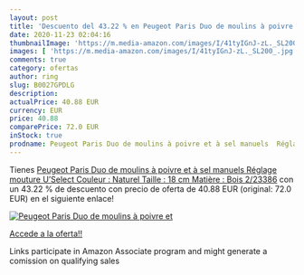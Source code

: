 ```yaml
---
layout: post
title: 'Descuento del 43.22 % en Peugeot Paris Duo de moulins à poivre et'
date: 2020-11-23 02:04:16
thumbnailImage: 'https://m.media-amazon.com/images/I/41tyIGnJ-zL._SL200_.jpg'
images: [ 'https://m.media-amazon.com/images/I/41tyIGnJ-zL._SL200_.jpg' ]
comments: true
category: ofertas
author: ring
slug: B0027GPDLG
description:
actualPrice: 40.88 EUR
currency: EUR
price: 40.88
comparePrice: 72.0 EUR
inStock: true
prodname: Peugeot Paris Duo de moulins à poivre et à sel manuels  Réglage mouture U’Select  Couleur : Naturel  Taille : 18 cm  Matière : Bois   2/23386
---
```


Tienes [Peugeot Paris Duo de moulins à poivre et à sel manuels  Réglage mouture U’Select  Couleur : Naturel  Taille : 18 cm  Matière : Bois   2/23386](https://www.amazon.fr/dp/B0027GPDLG/?tag=tolees0d-21) con un 43.22 % de descuento con precio de oferta de 40.88 EUR (original: 72.0 EUR) en el siguiente enlace!

[![Peugeot Paris Duo de moulins à poivre et](https://m.media-amazon.com/images/I/41tyIGnJ-zL._SL200_.jpg)](https://www.amazon.fr/dp/B0027GPDLG/?tag=tolees0d-21)

[Accede a la oferta!!](https://www.amazon.fr/dp/B0027GPDLG/?tag=tolees0d-21)

Links participate in Amazon Associate program and might generate a comission on qualifying sales


